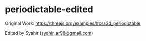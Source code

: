 # periodictable-edited

Original Work: https://threejs.org/examples/#css3d_periodictable

Edited by Syahir (syahir_ar98@gmail.com)

